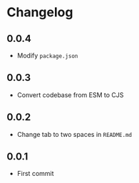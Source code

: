 # Changelog

## 0.0.4

- Modify `package.json`

## 0.0.3

- Convert codebase from ESM to CJS

## 0.0.2

- Change tab to two spaces in `README.md`

## 0.0.1

- First commit
